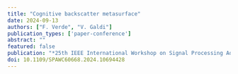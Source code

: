 ```yaml
---
title: "Cognitive backscatter metasurface"
date: 2024-09-13
authors: ["F. Verde", "V. Galdi"]
publication_types: ['paper-conference']
abstract: ""
featured: false
publication: "*25th IEEE International Workshop on Signal Processing Advances in Wireless Communications (SPAWC)*"
doi: 10.1109/SPAWC60668.2024.10694428
---
```

